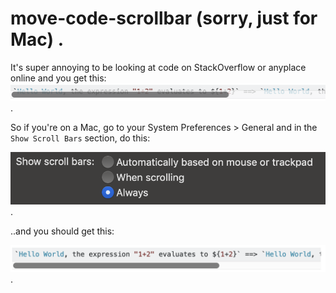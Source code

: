 # move-code-scrollbar (sorry, just for Mac) . 




It's super annoying to be looking at code on StackOverflow or anyplace online and you get this:  
![annoying scrollbar](https://github.com/atbenedict/move-code-scrollbar/blob/master/Screen%20Shot%202019-02-18%20at%203.15.36%20PM.png?raw=true) . 





So if you're on a Mac, go to your System Preferences > General and in the `Show Scroll Bars` section, do this: 





![system setting](https://github.com/atbenedict/move-code-scrollbar/blob/master/Screen%20Shot%202019-02-18%20at%203.18.21%20PM.png?raw=true) . 





..and you should get this:  





![nice scroll bar](https://github.com/atbenedict/move-code-scrollbar/blob/master/Screen%20Shot%202019-02-18%20at%203.16.37%20PM.png?raw=true) . 

